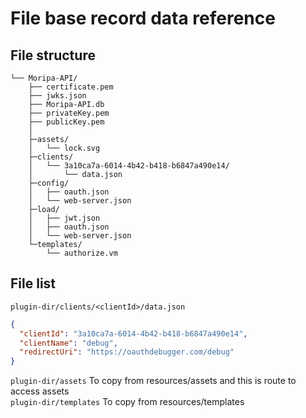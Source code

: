 # File base record data reference

## File structure

```
└── Moripa-API/
    ├── certificate.pem
    ├── jwks.json
    ├── Moripa-API.db
    ├── privateKey.pem
    ├── publicKey.pem
    │
    ├─assets/
    │   └── lock.svg
    ├─clients/
    │   └── 3a10ca7a-6014-4b42-b418-b6847a490e14/
    │       └── data.json
    ├─config/
    │   ├── oauth.json
    │   └── web-server.json
    ├─load/
    │   ├── jwt.json
    │   ├── oauth.json
    │   └── web-server.json
    └─templates/
        └── authorize.vm
```

## File list

`plugin-dir/clients/<clientId>/data.json`

```json
{
  "clientId": "3a10ca7a-6014-4b42-b418-b6847a490e14",
  "clientName": "debug",
  "redirectUri": "https://oauthdebugger.com/debug"
}
```

`plugin-dir/assets` To copy from resources/assets and this is route to access assets <br>
`plugin-dir/templates` To copy from resources/templates